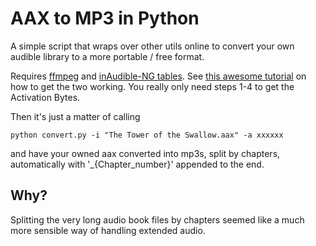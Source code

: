 # AAX to MP3 in Python

A simple script that wraps over other utils online to convert your own audible library to a more portable / free format.

Requires [ffmpeg](https://ffmpeg.zeranoe.com/builds/) and [inAudible-NG tables](https://github.com/inAudible-NG/tables/).
See [this awesome tutorial](https://wphelp365.com/blog/ultimate-guide-downloading-converting-aax-mp3/) on how to get the
two working. You really only need steps 1-4 to get the Activation Bytes.

Then it's just a matter of calling

```
python convert.py -i "The Tower of the Swallow.aax" -a xxxxxx
```

and have your owned aax converted into mp3s, split by chapters, automatically with '_{Chapter_number}' appended to the end.

## Why?

Splitting the very long audio book files by chapters seemed like a much more sensible way of handling extended audio.